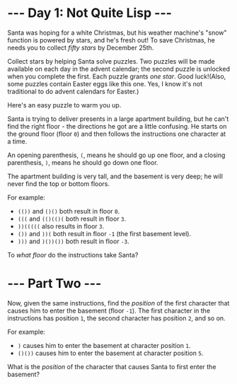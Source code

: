 # --- Day 1: Not Quite Lisp ---

Santa was hoping for a white Christmas, but his weather machine's "snow" function is powered by stars, and he's fresh out!  To save Christmas, he needs you to collect *fifty stars* by December 25th.

Collect stars by helping Santa solve puzzles.  Two puzzles will be made available on each day in the advent calendar; the second puzzle is unlocked when you complete the first.  Each puzzle grants *one star*. Good luck!(Also, some puzzles contain Easter eggs like this one. Yes, I know it's not traditional to do advent calendars for Easter.)

Here's an easy puzzle to warm you up.

Santa is trying to deliver presents in a large apartment building, but he can't find the right floor - the directions he got are a little confusing. He starts on the ground floor (floor ```0```) and then follows the instructions one character at a time.

An opening parenthesis, ```(```, means he should go up one floor, and a closing parenthesis, ```)```, means he should go down one floor.

The apartment building is very tall, and the basement is very deep; he will never find the top or bottom floors.

For example:


* ```(())``` and ```()()``` both result in floor ```0```.
* ```(((``` and ```(()(()(``` both result in floor ```3```.
* ```))(((((``` also results in floor ```3```.
* ```())``` and ```))(``` both result in floor ```-1``` (the first basement level).
* ```)))``` and ```)())())``` both result in floor ```-3```.


To *what floor* do the instructions take Santa?

# --- Part Two ---

Now, given the same instructions, find the *position* of the first character that causes him to enter the basement (floor ```-1```).  The first character in the instructions has position ```1```, the second character has position ```2```, and so on.

For example:


* ```)``` causes him to enter the basement at character position ```1```.
* ```()())``` causes him to enter the basement at character position ```5```.


What is the *position* of the character that causes Santa to first enter the basement?

